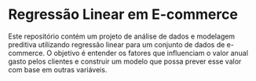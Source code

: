 # Regressão Linear em E-commerce

Este repositório contém um projeto de análise de dados e modelagem preditiva utilizando regressão linear para um conjunto de dados de e-commerce. O objetivo é entender os fatores que influenciam o valor anual gasto pelos clientes e construir um modelo que possa prever esse valor com base em outras variáveis.